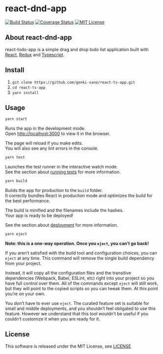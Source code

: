 # react-dnd-app

[![Build Status](https://travis-ci.org/genki-sano/react-dnd-app.svg?branch=master)](https://travis-ci.org/genki-sano/react-dnd-app)
[![Coverage Status](https://coveralls.io/repos/github/genki-sano/react-dnd-app/badge.svg?branch=master)](https://coveralls.io/github/genki-sano/react-dnd-app?branch=master)
[![MIT License](http://img.shields.io/badge/license-MIT-blue.svg?style=flat)](LICENSE)

## About react-dnd-app

react-todo-app is a simple drag and drop todo list application built with [React](https://github.com/facebook/react), [Redux](https://github.com/reduxjs/redux) and [Typescript](https://github.com/microsoft/TypeScript).

## Install

1. `git clone https://github.com/genki-sano/react-ts-app.git`
2. `cd react-ts-app`
3. `yarn install`

## Usage

```bash
yarn start
```

Runs the app in the development mode.<br />
Open [http://localhost:3000](http://localhost:3000) to view it in the browser.

The page will reload if you make edits.<br />
You will also see any lint errors in the console.

```bash
yarn test
```

Launches the test runner in the interactive watch mode.<br />
See the section about [running tests](https://facebook.github.io/create-react-app/docs/running-tests) for more information.

```bash
yarn build
```

Builds the app for production to the `build` folder.<br />
It correctly bundles React in production mode and optimizes the build for the best performance.

The build is minified and the filenames include the hashes.<br />
Your app is ready to be deployed!

See the section about [deployment](https://facebook.github.io/create-react-app/docs/deployment) for more information.

```bash
yarn eject
```

**Note: this is a one-way operation. Once you `eject`, you can’t go back!**

If you aren’t satisfied with the build tool and configuration choices, you can `eject` at any time. This command will remove the single build dependency from your project.

Instead, it will copy all the configuration files and the transitive dependencies (Webpack, Babel, ESLint, etc) right into your project so you have full control over them. All of the commands except `eject` will still work, but they will point to the copied scripts so you can tweak them. At this point you’re on your own.

You don’t have to ever use `eject`. The curated feature set is suitable for small and middle deployments, and you shouldn’t feel obligated to use this feature. However we understand that this tool wouldn’t be useful if you couldn’t customize it when you are ready for it.

## License

This software is released under the MIT License, see [LICENSE](LICENSE)
